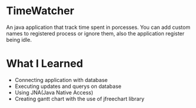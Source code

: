 # TimeWatcher
An java application that track time spent in porcesses. You can add custom names to registered process or ignore them, also the application register being idle.
# What I Learned
- Connecting application with database
- Executing updates and querys on database
- Using JNA(Java Native Access)
- Creating gantt chart with the use of jfreechart library
